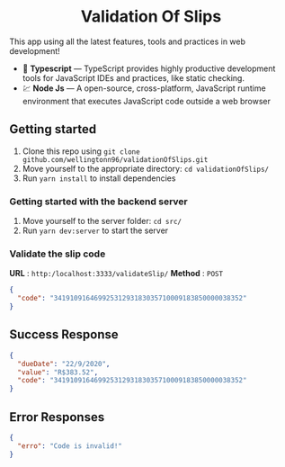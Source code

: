 <h1 align="center">
Validation Of Slips
</h1>

This app using all the latest features, tools and practices in web development!

- :blue_book: **Typescript** — TypeScript provides highly productive development tools for JavaScript IDEs and practices, like static checking.
- 💹 **Node Js** — A open-source, cross-platform, JavaScript runtime environment that executes JavaScript code outside a web browser

## Getting started

1. Clone this repo using `git clone github.com/wellingtonn96/validationOfSlips.git`
2. Move yourself to the appropriate directory: `cd validationOfSlips/`
3. Run `yarn install` to install dependencies

### Getting started with the backend server

1. Move yourself to the server folder: `cd src/`
2. Run `yarn dev:server` to start the server

### Validate the slip code

**URL** : `http:/localhost:3333/validateSlip/` **Method** : `POST`

```json
{
  "code": "34191091646992531293183035710009183850000038352"
}
```

## Success Response

```json
{
  "dueDate": "22/9/2020",
  "value": "R$383.52",
  "code": "34191091646992531293183035710009183850000038352"
}
```

## Error Responses

```json
{
  "erro": "Code is invalid!"
}
```
